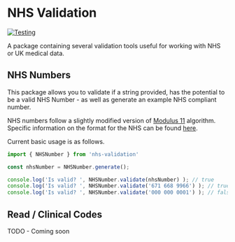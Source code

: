 # NHS Validation
[![Testing](https://github.com/JoshWalshaw/NHS-Validation/actions/workflows/testing.yaml/badge.svg?branch=main)](https://github.com/JoshWalshaw/NHS-Validation/actions/workflows/testing.yaml)

A package containing several validation tools useful for working with NHS or UK medical data.


## NHS Numbers
This package allows you to validate if a string provided, has the potential to be a valid NHS Number - as well as generate an example NHS compliant number.

NHS numbers follow a slightly modified version of [Modulus 11](https://www.loc.gov/issn/check.html) algorithm. Specific information on the format for the NHS can be found [here](https://en.wikipedia.org/wiki/NHS_number#Format).

Current basic usage is as follows.

```js
import { NHSNumber } from 'nhs-validation'

const nhsNumber = NHSNumber.generate();

console.log('Is valid? ', NHSNumber.validate(nhsNumber) ); // true
console.log('Is valid? ', NHSNumber.validate('671 668 9966') ); // true
console.log('Is valid? ', NHSNumber.validate('000 000 0001') ); // false
```

## Read / Clinical Codes
TODO - Coming soon

